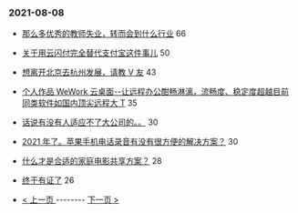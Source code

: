 ### 2021-08-08 
- [那么多优秀的教师失业，转而会到什么行业](https://www.v2ex.com/t/794317) 66
- [关于用云闪付完全替代支付宝这件事儿](https://www.v2ex.com/t/794382) 50
- [想离开北京去杭州发展，请教 V 友](https://www.v2ex.com/t/794384) 43
- [个人作品 WeWork 云桌面--让远程办公酣畅淋漓，流畅度、稳定度超越目前同类软件如国内顶尖远程大 T](https://www.v2ex.com/t/794365) 35
- [话说有没有人适应不了大公司的。。](https://www.v2ex.com/t/794392) 30
- [2021 年了。苹果手机电话录音有没有很方便的解决方案？](https://www.v2ex.com/t/794353) 30
- [什么才是合适的家庭电影共享方案？](https://www.v2ex.com/t/794360) 28
- [终于有证了](https://www.v2ex.com/t/794393) 26 

- [ < 上一页 ](https://github.com/able8/v2ex-hot-record/blob/master/2021-08-07.md) -------- [ 下一页 > ](https://github.com/able8/v2ex-hot-record/blob/master/2021-08-09.md)